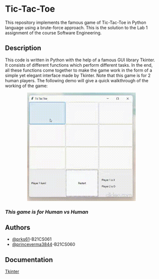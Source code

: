 # Tic-Tac-Toe

This repository implements the famous game of Tic-Tac-Toe in Python language using a brute-force approach. This is the solution to the Lab 1 assignment of the course Software Engineering.


## Description

This code is written in Python with the help of a famous GUI library Tkinter. It consists of different functions which perform different tasks. In the end, all these functions come together to make the game work in the form of a simple yet elegant interface made by Tkinter. Note that this game is for 2 human players. The following demo will give a quick walkthrough of the working of the game:

<p align="center"><img src="Demo.gif.gif"></p>

### *This game is for Human vs Human*



## Authors

- [@prks61](https://www.github.com/prks61)-B21CS061
- [@princeverma3844](https://github.com/princeverma3844)-B21CS060


## Documentation

[Tkinter](https://docs.python.org/3/library/tk.html)
